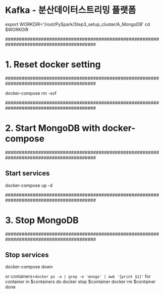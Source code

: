 # Kafka - 분산데이터스트리밍 플랫폼

export WORKDIR='/root/PySpark/Step3_setup_cluster/A_MongoDB'
cd $WORKDIR

#########################################################################################
# 1. Reset docker setting
#########################################################################################

docker-compose rm -svf

#########################################################################################
# 2. Start MongoDB with docker-compose
#########################################################################################

## Start services
docker-compose up -d


#########################################################################################
# 3. Stop MongoDB
#########################################################################################

## Stop services
docker-compose down

or 
containers=`docker ps -a | grep -e 'mongo' | awk '{print $1}'`
for container in $containers
do
    docker stop $container
    docker rm $container
done
